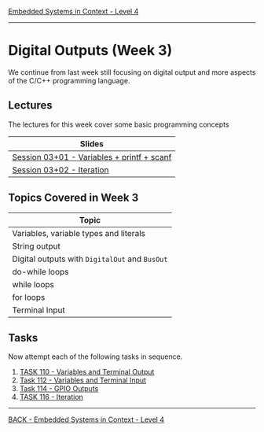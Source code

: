 [Embedded Systems in Context - Level 4](README.md)

---

# Digital Outputs (Week 3)
We continue from last week still focusing on digital output and more aspects of the C/C++ programming language.

## Lectures
The lectures for this week cover some basic programming concepts

| Slides |
| --- |
| [Session 03+01 - Variables + printf + scanf](https://liveplymouthac-my.sharepoint.com/:p:/g/personal/nicholas_outram_plymouth_ac_uk/ET-lZkT0siJEp6p10C06lxYBYltE1AaFuhY6dRLyHyBcTg?e=uJ3PK4) |
| [Session 03+02 - Iteration](https://liveplymouthac-my.sharepoint.com/:p:/g/personal/nicholas_outram_plymouth_ac_uk/EehKTtTJ5ahPg7nl395kuuEBnFX4gvgVrEQLRLGAeVRn5A) |

## Topics Covered in Week 3

| Topic |
| --- |
| Variables, variable types and literals |
| String output |
| Digital outputs with `DigitalOut` and `BusOut` |
| do-while loops |
| while loops |
| for loops |
| Terminal Input |


## Tasks
Now attempt each of the following tasks in sequence.

1. [TASK 110 - Variables and Terminal Output](TASK110.md)
1. [Task 112 - Variables and Terminal Input](TASK112.md)
1. [Task 114 - GPIO Outputs](TASK114.md)
1. [TASK 116 - Iteration](TASK116.md)

---

[BACK - Embedded Systems in Context - Level 4](README.md)